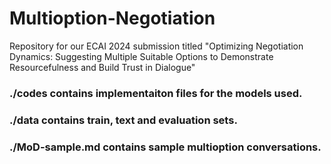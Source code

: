 # Multioption-Negotiation

Repository for our ECAI 2024 submission titled "Optimizing Negotiation Dynamics: Suggesting Multiple Suitable Options to Demonstrate Resourcefulness and Build Trust in Dialogue"

### ./codes contains implementaiton files for the models used.
### ./data contains train, text and evaluation sets.
### ./MoD-sample.md contains sample multioption conversations.
